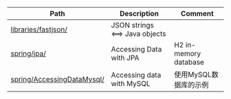 |Path|Description|Comment|
|---|---|---|
|[libraries/fastjson/](https://github.com/bigwindlee/java/tree/master/libraries/fastjson)|JSON strings <==> Java objects|
|[spring/jpa/](https://github.com/bigwindlee/java/tree/master/spring/jpa)|Accessing Data with JPA|H2 in-memory database|
|[spring/AccessingDataMysql/](https://github.com/bigwindlee/java/tree/master/spring/AccessingDataMysql)|Accessing data with MySQL|使用MySQL数据库的示例|
